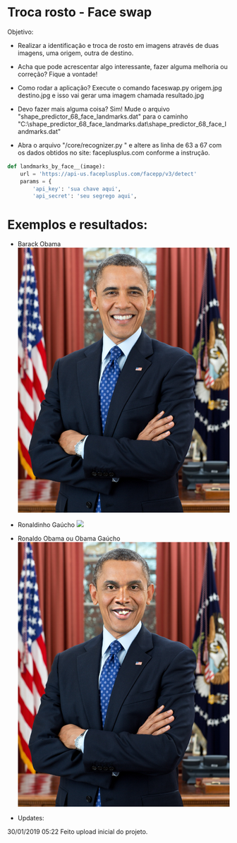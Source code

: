 # Troca rosto - Face swap

Objetivo:

- Realizar a identificação e troca de rosto em imagens através de duas imagens, uma origem, outra de destino.

- Acha que pode acrescentar algo interessante, fazer alguma melhoria ou correção? Fique a vontade!

- Como rodar a aplicação? ﻿Execute o comando faceswap.py origem.jpg destino.jpg e isso vai gerar uma imagem chamada resultado.jpg

- Devo fazer mais alguma coisa? Sim! Mude o arquivo "shape_predictor_68_face_landmarks.dat" para o caminho "C:\shape_predictor_68_face_landmarks.dat\shape_predictor_68_face_landmarks.dat"

- Abra o arquivo "/core/recognizer.py " e altere as linha de 63 a 67 com os dados obtidos no site: faceplusplus.com conforme a instrução.

```python
def landmarks_by_face__(image):
    url = 'https://api-us.faceplusplus.com/facepp/v3/detect'
    params = {
        'api_key': 'sua chave aqui',
        'api_secret': 'seu segrego aqui',
```        

# Exemplos e resultados:


- Barack Obama
![](https://github.com/chaos4455/TrocaRosto/blob/master/Exemplos/Barack%20Obama.jpg?raw=true)

- Ronaldinho Gaúcho
![](https://github.com/chaos4455/TrocaRosto/blob/master/Exemplos/Ronaldinho%20Ra%C3%BAcho.jpg?raw=true)

- Ronaldo Obama ou Obama Gaúcho
![](https://github.com/chaos4455/TrocaRosto/blob/master/Exemplos/Ronaldo%20Obama.jpg?raw=true)



- Updates:

30/01/2019 05:22
Feito upload inicial do projeto. 

